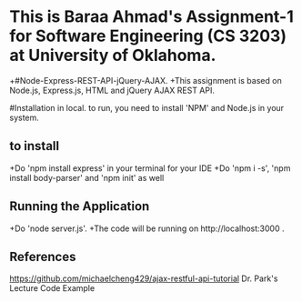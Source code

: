 # This is Baraa Ahmad's Assignment-1 for Software Engineering (CS 3203) at University of Oklahoma.

+#Node-Express-REST-API-jQuery-AJAX.
+This assignment is based on Node.js, Express.js, HTML and jQuery AJAX REST API.

#Installation in local.
to run, you need to install 'NPM' and Node.js in your system.

## to install
+Do 'npm install express' in your terminal for your IDE
+Do 'npm i -s', 'npm install body-parser' and 'npm init' as well


## Running the Application

+Do 'node server.js'.
+The code will be running on http://localhost:3000 .

## References

https://github.com/michaelcheng429/ajax-restful-api-tutorial
Dr. Park's Lecture Code Example
